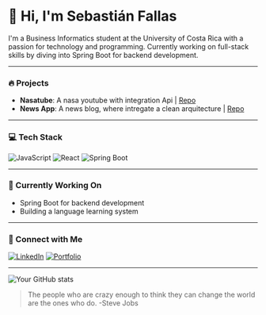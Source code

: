 # 👋 Hi, I'm Sebastián Fallas

I'm a Business Informatics student at the University of Costa Rica with a passion for technology and programming. Currently working on full-stack skills by diving into Spring Boot for backend development.

---

### 🔥 Projects
- **Nasatube**: A nasa youtube with integration Api | [Repo](https://github.com/yourusername/cine-star)
- **News App**: A news blog, where intregate a clean arquitecture | [Repo](https://github.com/yourusername/exercise-tracker)

---

### 💻 Tech Stack
![JavaScript](https://img.shields.io/badge/-JavaScript-F7DF1E?logo=javascript&logoColor=black&style=flat-square)
![React](https://img.shields.io/badge/-React-61DAFB?logo=react&logoColor=white&style=flat-square)
![Spring Boot](https://img.shields.io/badge/-Spring%20Boot-6DB33F?logo=spring-boot&logoColor=white&style=flat-square)

---

### 🚀 Currently Working On
- Spring Boot for backend development
- Building a language learning system

---

### 🔗 Connect with Me
[![LinkedIn](https://img.shields.io/badge/-LinkedIn-blue?logo=Linkedin&logoColor=white&style=flat-square)]((https://www.linkedin.com/in/sebas-fallas-33ba81256/))
[![Portfolio](https://img.shields.io/badge/-Portfolio-black?logo=portfolio&logoColor=white&style=flat-square)](https://yourwebsite.com)

---

![Your GitHub stats](https://github-readme-stats.vercel.app/api?username=FallasDev&show_icons=true&theme=radical)

> The people who are crazy enough to think they can change the world are the ones who do. -Steve Jobs
